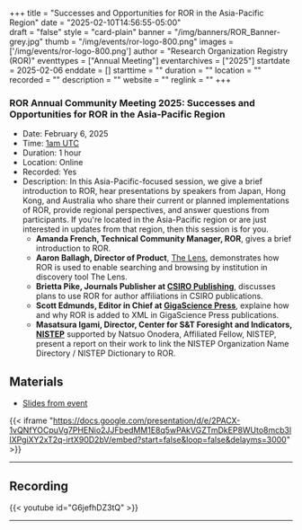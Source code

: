 +++
title = "Successes and Opportunities for ROR in the Asia-Pacific Region" 
date = "2025-02-10T14:56:55-05:00"  
draft = "false" 
style = "card-plain" 
banner = "/img/banners/ROR_Banner-grey.jpg" 
thumb = "/img/events/ror-logo-800.png" 
images = ['/img/events/ror-logo-800.png']
author = "Research Organization Registry (ROR)" 
eventtypes = ["Annual Meeting"]
eventarchives = ["2025"]
startdate = 2025-02-06
enddate = []
starttime = ""
duration = ""
location = ""
recorded = ""
description = ""
website = ""
reglink = ""
+++

### ROR Annual Community Meeting 2025: Successes and Opportunities for ROR in the Asia-Pacific Region

- Date: February 6, 2025
- Time: [1am UTC](https://dateful.com/convert/coordinated-universal-time-utc?t=1am&d=2025-02-06)
- Duration: 1 hour
- Location: Online
- Recorded: Yes
- Description: In this Asia-Pacific-focused session, we give a brief introduction to ROR, hear presentations by speakers from Japan, Hong Kong, and Australia who share their current or planned implementations of ROR, provide regional perspectives, and answer questions from participants. If you're located in the Asia-Pacific region or are just interested in updates from that region, then this session is for you. 
	- **Amanda French, Technical Community Manager, ROR**, gives a brief introduction to ROR. 
	- **Aaron Ballagh, Director of Product**, [The Lens](https://lens.org), demonstrates how ROR is used to enable searching and browsing by institution in discovery tool The Lens.   
	- **Brietta Pike, Journals Publisher at [CSIRO Publishing](https://www.publish.csiro.au/)**, discusses plans to use ROR for author affiliations in CSIRO publications.   
	- **Scott Edmunds, Editor in Chief at [GigaScience Press](https://www.gigasciencepress.org/)**, explaine how and why ROR is added to XML in GigaScience Press publications. 
	- **Masatsura Igami, Director, Center for S&T Foresight and Indicators, [NISTEP](https://www.nistep.go.jp/en/)** supported by Natsuo Onodera, Affiliated Fellow, NISTEP, present a report on their work to link the NISTEP Organization Name Directory / NISTEP Dictionary to ROR. 



## Materials 

- [Slides from event](https://docs.google.com/presentation/d/e/2PACX-1vQNfYOCpuVg7PHENio2JJFbedMM1E8q5wPAkVGZTmDkEP8WUto8mcb3llXPgiXY2xT2q-irtX90D2bV/pub?start=false&loop=false&delayms=3000)

{{< iframe "https://docs.google.com/presentation/d/e/2PACX-1vQNfYOCpuVg7PHENio2JJFbedMM1E8q5wPAkVGZTmDkEP8WUto8mcb3llXPgiXY2xT2q-irtX90D2bV/embed?start=false&loop=false&delayms=3000" >}}

---

## Recording 

{{< youtube id="G6jefhDZ3tQ" >}}

--- 



